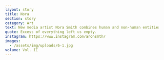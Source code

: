 ```yaml
---
layout: story
title: Nora
section: story
category: Art
text: New media artist Nora Smith combines human and non-human entities and appendages in vibrant, balmy 3D creations. Informed by her work producing ethical porn, she conceives a hectic, jagged world that is both familiar and strange. Here, edges blur and bodies morph in unexpected ways.
quote: Excess of everything left us empty.
instagram: https://www.instagram.com/aronsmth/
images:
  - /assets/img/uploads/6-1.jpg
volume: Vol. II
---
```

